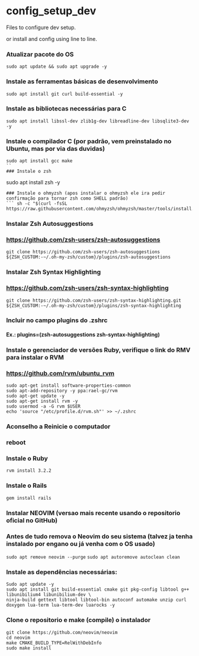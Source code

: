 # config_setup_dev
Files to configure dev setup.

or install and config using line to line.

### Atualizar pacote do OS
```
sudo apt update && sudo apt upgrade -y
``` 
### Instale as ferramentas básicas de desenvolvimento
```
sudo apt install git curl build-essential -y
```
### Instale as bibliotecas necessárias para C
```
sudo apt install libssl-dev zlib1g-dev libreadline-dev libsqlite3-dev -y
```
### Instale o compilador C (por padrão, vem preinstalado no Ubuntu, mas por via das duvidas)
```
sudo apt install gcc make
``
### Instale o zsh
```
sudo apt install zsh -y
```
### Instale o ohmyzsh (apos instalar o ohmyzsh ele ira pedir confirmação para tornar zsh como SHELL padrão)
``` sh -c "$(curl -fsSL https://raw.githubusercontent.com/ohmyzsh/ohmyzsh/master/tools/install.sh)"
```
### Instalar Zsh Autosuggestions
### https://github.com/zsh-users/zsh-autosuggestions
```
git clone https://github.com/zsh-users/zsh-autosuggestions ${ZSH_CUSTOM:-~/.oh-my-zsh/custom}/plugins/zsh-autosuggestions
```

### Instalar Zsh Syntax Highlighting
### https://github.com/zsh-users/zsh-syntax-highlighting
```git clone https://github.com/zsh-users/zsh-syntax-highlighting.git ${ZSH_CUSTOM:-~/.oh-my-zsh/custom}/plugins/zsh-syntax-highlighting```

### Incluir no campo plugins do .zshrc
#### Ex.: plugins=(zsh-autosuggestions zsh-syntax-highlighting)

### Instale o gerenciador de versões Ruby, verifique o link do RMV para instalar o RVM
### https://github.com/rvm/ubuntu_rvm
```
sudo apt-get install software-properties-common
sudo apt-add-repository -y ppa:rael-gc/rvm
sudo apt-get update -y
sudo apt-get install rvm -y
sudo usermod -a -G rvm $USER
echo 'source "/etc/profile.d/rvm.sh"' >> ~/.zshrc
```

### Aconselho a Reinicie o computador
### reboot

### Instale o Ruby
```rvm install 3.2.2```

### Instale o Rails
```gem install rails```

### Instalar NEOVIM (versao mais recente usando o repositorio oficial no GitHub)
### Antes de tudo remova o Neovim do seu sistema (talvez ja tenha instalado por engano ou já venha com o OS usado)
```sudo apt remove neovim --purge```
```sudo apt autoremove autoclean clean```
### Instale as dependências necessárias:
```
Sudo apt update -y
sudo apt install git build-essential cmake git pkg-config libtool g++ libunibilium4 libunibilium-dev \
ninja-build gettext libtool libtool-bin autoconf automake unzip curl doxygen lua-term lua-term-dev luarocks -y
```
### Clone o repositorio e make (compile) o instalador
```
git clone https://github.com/neovim/neovim
cd neovim
make CMAKE_BUILD_TYPE=RelWithDebInfo
sudo make install
```
